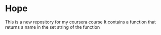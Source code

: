 # Hope
This is a new repository for my coursera course
It contains a function that returns a name in the set string of the function
